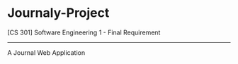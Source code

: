 # Journaly-Project
[CS 301] Software Engineering 1 - Final Requirement

---------------------------------------------------

A Journal Web Application



